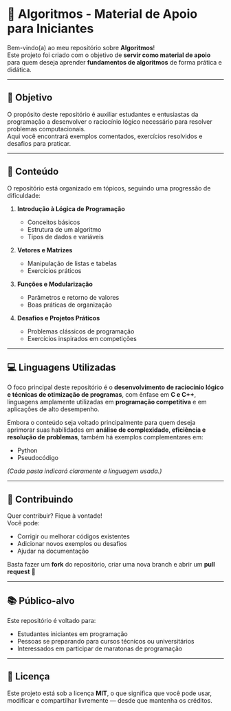 # 🧠 Algoritmos - Material de Apoio para Iniciantes

Bem-vindo(a) ao meu repositório sobre **Algoritmos**!  
Este projeto foi criado com o objetivo de **servir como material de apoio** para quem deseja aprender **fundamentos de algoritmos** de forma prática e didática.

---

## 🎯 Objetivo

O propósito deste repositório é auxiliar estudantes e entusiastas da programação a desenvolver o raciocínio lógico necessário para resolver problemas computacionais.  
Aqui você encontrará exemplos comentados, exercícios resolvidos e desafios para praticar.

---

## 🧩 Conteúdo

O repositório está organizado em tópicos, seguindo uma progressão de dificuldade:

1. **Introdução à Lógica de Programação**  
   - Conceitos básicos  
   - Estrutura de um algoritmo  
   - Tipos de dados e variáveis  

2. **Vetores e Matrizes**  
   - Manipulação de listas e tabelas  
   - Exercícios práticos  

3. **Funções e Modularização**  
   - Parâmetros e retorno de valores  
   - Boas práticas de organização  

5. **Desafios e Projetos Práticos**  
   - Problemas clássicos de programação  
   - Exercícios inspirados em competições  

---

## 💻 Linguagens Utilizadas

O foco principal deste repositório é o **desenvolvimento de raciocínio lógico e técnicas de otimização de programas**, com ênfase em **C e C++**, linguagens amplamente utilizadas em **programação competitiva** e em aplicações de alto desempenho.  

Embora o conteúdo seja voltado principalmente para quem deseja aprimorar suas habilidades em **análise de complexidade, eficiência e resolução de problemas**, também há exemplos complementares em:
- Python  
- Pseudocódigo  

*(Cada pasta indicará claramente a linguagem usada.)*

---

## 🤝 Contribuindo

Quer contribuir? Fique à vontade!  
Você pode:
- Corrigir ou melhorar códigos existentes  
- Adicionar novos exemplos ou desafios  
- Ajudar na documentação  

Basta fazer um **fork** do repositório, criar uma nova branch e abrir um **pull request** 🚀

---

## 📚 Público-alvo

Este repositório é voltado para:
- Estudantes iniciantes em programação  
- Pessoas se preparando para cursos técnicos ou universitários  
- Interessados em participar de maratonas de programação  

---

## 🌟 Licença

Este projeto está sob a licença **MIT**, o que significa que você pode usar, modificar e compartilhar livremente — desde que mantenha os créditos.


